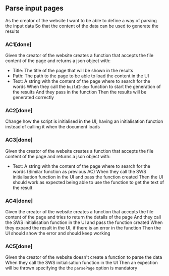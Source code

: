 ## Parse input pages
As the creator of the website
I want to be able to define a way of parsing the input data
So that the content of the data can be used to generate the results

### AC1[done]
Given the creator of the website creates a function that accepts the file content of the page and returns a json object with:
- Title: The title of the page that will be shown in the results
- Path: The path to the page to be able to load the content in the UI
- Text: A string with the content of the page where to search for the words
When they call the `buildIndex` function to start the generation of the results
And they pass in the function
Then the results will be generated correctly

### AC2[done]
Change how the script is initialised in the UI, having an initialisation function instead of calling it when the document loads

### AC3[done]
Given the creator of the website creates a function that accepts the file content of the page and returns a json object with:
- Text: A string with the content of the page where to search for the words
(Similar function as previous AC)
When they call the SWS initialisation function in the UI and pass the function created
Then the UI should work as expected being able to use the function to get the text of the result

### AC4[done]
Given the creator of the website creates a function that accepts the file content of the page and tries to return the details of the page
And they call the SWS initialisation function in the UI and pass the function created
When they expand the result in the UI, if there is an error in the function
Then the UI should show the error and should keep working

### AC5[done]
Given the creator of the website doesn't create a function to parse the data
When they call the SWS initialisation function in the UI
Then an expection will be thrown specifying the the `parsePage` option is mandatory